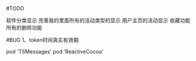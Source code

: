 #TODO

软件分类显示
完善我的里面所有的活动类型的显示
用户主页的活动显示
收藏功能
所有的删除功能


#BUG
1、token时间真实有效期


pod 'TSMessages'
pod 'ReactiveCocoa'